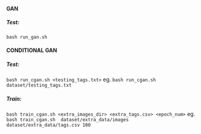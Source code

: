#### GAN
##### Test:
`bash run_gan.sh`

#### CONDITIONAL GAN
##### Test:
`bash run_cgan.sh <testing_tags.txt>`
eg. `bash run_cgan.sh dataset/testing_tags.txt`

##### Train:
`bash train_cgan.sh <extra_images_dir> <extra_tags.csv> <epoch_num>`
eg. `bash train_cgan.sh  dataset/extra_data/images dataset/extra_data/tags.csv 100`
